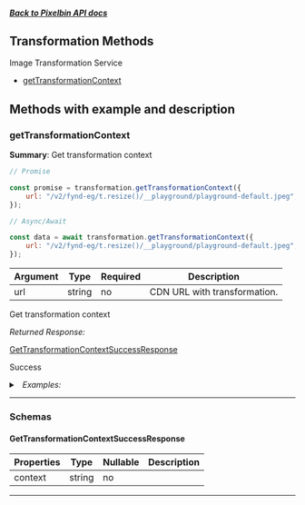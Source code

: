 ##### [Back to Pixelbin API docs](./README.md)

## Transformation Methods

Image Transformation Service

-   [getTransformationContext](#gettransformationcontext)

## Methods with example and description

### getTransformationContext

**Summary**: Get transformation context

```javascript
// Promise

const promise = transformation.getTransformationContext({
    url: "/v2/fynd-eg/t.resize()/__playground/playground-default.jpeg",
});

// Async/Await

const data = await transformation.getTransformationContext({
    url: "/v2/fynd-eg/t.resize()/__playground/playground-default.jpeg",
});
```

| Argument | Type   | Required | Description                  |
| -------- | ------ | -------- | ---------------------------- |
| url      | string | no       | CDN URL with transformation. |

Get transformation context

_Returned Response:_

[GetTransformationContextSuccessResponse](#gettransformationcontextsuccessresponse)

Success

<details>
<summary><i>&nbsp; Examples:</i></summary>

<details>
<summary><i>&nbsp; GetTransformationContextSuccessResponse</i></summary>

```json
{
    "value": {
        "context": {
            "steps": [
                {
                    "name": "blur",
                    "operation": "Basic",
                    "identifier": "t",
                    "data": {},
                    "metadata": null,
                    "format": "jpeg",
                    "size": 58650,
                    "width": 1140,
                    "height": 760,
                    "space": "srgb",
                    "channels": 3,
                    "depth": "uchar",
                    "density": 72,
                    "chromaSubsampling": "4:2:0",
                    "isProgressive": false,
                    "resolutionUnit": "inch",
                    "hasProfile": false,
                    "hasAlpha": false,
                    "orientation": 1
                }
            ],
            "metadata": {
                "width": 1140,
                "height": 760,
                "channels": 3,
                "extension": "jpeg",
                "format": "jpeg",
                "contentType": "image/jpeg",
                "size": 62667,
                "assetType": "image",
                "isImageAsset": true,
                "isAudioAsset": false,
                "isVideoAsset": false,
                "isRawAsset": false
            },
            "headers": {
                "host": "api.pixelbin.io",
                "x-real-ip": "0.0.0.0",
                "origin": "https://console.pixelbin.io",
                "accept": "application/json, text/plain, */*",
                "accept-encoding": "gzip, deflate, br",
                "accept-language": "en-US,en;q=0.9"
            },
            "params": {}
        }
    }
}
```

</details>

</details>

---

### Schemas

#### GetTransformationContextSuccessResponse

| Properties | Type   | Nullable | Description |
| ---------- | ------ | -------- | ----------- |
| context    | string | no       |             |

---
